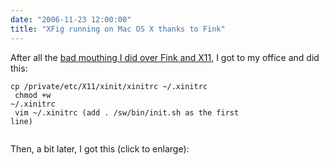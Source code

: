 ```yaml
---
date: "2006-11-23 12:00:00"
title: "XFig running on Mac OS X thanks to Fink"
---
```




After all the [bad mouthing I did over Fink and X11](http://www.daniel-lemire.com/blog/archives/2006/11/22/why-fink-is-broken-for-anything-but-non-x-applications/), I got to my office and did this:

<code>cp /private/etc/X11/xinit/xinitrc ~/.xinitrc<br/>
chmod +w ~/.xinitrc<br/>
vim ~/.xinitrc (add . /sw/bin/init.sh as the first line)<br/>
</code>

Then, a bit later, I got this (click to enlarge):

